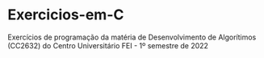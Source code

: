 # Exercicios-em-C

 Exercícios de programação da matéria de Desenvolvimento de Algorítimos (CC2632) do Centro Universitário FEI - 1º semestre de 2022
